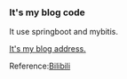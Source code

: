 ### It's my blog code
It use springboot and mybitis.

[It's my blog address.](https://mylittlelamb.ltd)

Reference:[Bilibili](https://www.bilibili.com/video/BV1nE411r7TF?spm_id_from=333.337.search-card.all.click)